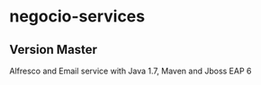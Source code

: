 # negocio-services
## Version Master

Alfresco and Email service with Java 1.7, Maven and Jboss EAP 6
